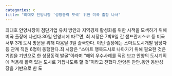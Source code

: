 ```yaml
---
categories: c
title: "최대호 안양시장 ‘성장동력 모색’ 위한 미국 출장 나서"
---
```

최대호 안양시장이 첨단기업 유치 방안과 지역경제 활성화를 위한 시책을 모색하기 위해 미국 출장에 나선다.30일 안양시에 따르면, 최 시장은 7박9일 간 샌프란시스코 등 미국 서부 3개 도시 방문을 위해 다음달 3일 출국한다. 이번 출장에는 스마트도시개발 담당자 등 관계 직원 6명이 동행한다.최 시장은 “스마트 행복도시로 나아가기 위해 필요한 것은 기업을 기반으로 한 성장동력 발굴”이라며 “해외 우수사례를 직접 보고 안양의 도시계획에 적용해 활력 있는 도시로 거듭나도록 할 것”이라고 전했다.안양은 만안․동안 동반성장을 기반으로 한 도